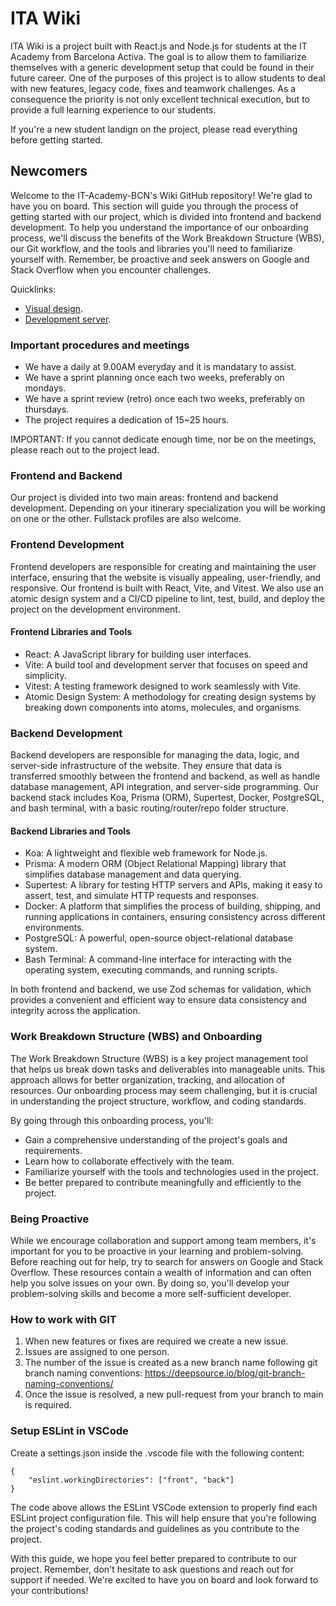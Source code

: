# ITA Wiki


ITA Wiki is a project built with React.js and Node.js for students at the IT Academy from Barcelona Activa. The goal is to allow them to familiarize themselves with a generic development setup that could be found in their future career. One of the purposes of this project is to allow students to deal with new features, legacy code, fixes and teamwork challenges. As a consequence the priority is not only excellent technical execution, but to provide a full learning experience to our students.

If you're a new student landign on the project, please read everything before getting started.

## Newcomers

Welcome to the IT-Academy-BCN's Wiki GitHub repository! We're glad to have you on board. This section will guide you through the process of getting started with our project, which is divided into frontend and backend development. To help you understand the importance of our onboarding process, we'll discuss the benefits of the Work Breakdown Structure (WBS), our Git workflow, and the tools and libraries you'll need to familiarize yourself with. Remember, be proactive and seek answers on Google and Stack Overflow when you encounter challenges.

Quicklinks:

- <a href="https://www.figma.com/file/ScWpDKxEB3wEGbztXMSJO3/MVP-Wiki-IT-Academy">Visual design</a>.
- <a href="https://dev.itadirectory.eurecatacademy.org/">Development server</a>.

### Important procedures and meetings

- We have a daily at 9.00AM everyday and it is mandatary to assist.
- We have a sprint planning once each two weeks, preferably on mondays.
- We have a sprint review (retro) once each two weeks, preferably on thursdays.
- The project requires a dedication of 15~25 hours.

IMPORTANT: If you cannot dedicate enough time, nor be on the meetings, please reach out to the project lead.

### Frontend and Backend

Our project is divided into two main areas: frontend and backend development. Depending on your itinerary specialization you will be working on one or the other. Fullstack profiles are also welcome.

### Frontend Development

Frontend developers are responsible for creating and maintaining the user interface, ensuring that the website is visually appealing, user-friendly, and responsive. Our frontend is built with React, Vite, and Vitest. We also use an atomic design system and a CI/CD pipeline to lint, test, build, and deploy the project on the development environment.

#### Frontend Libraries and Tools
* React: A JavaScript library for building user interfaces.
* Vite: A build tool and development server that focuses on speed and simplicity.
* Vitest: A testing framework designed to work seamlessly with Vite.
* Atomic Design System: A methodology for creating design systems by breaking down components into atoms, molecules, and organisms.

### Backend Development
Backend developers are responsible for managing the data, logic, and server-side infrastructure of the website. They ensure that data is transferred smoothly between the frontend and backend, as well as handle database management, API integration, and server-side programming. Our backend stack includes Koa, Prisma (ORM), Supertest, Docker, PostgreSQL, and bash terminal, with a basic routing/router/repo folder structure.

#### Backend Libraries and Tools
* Koa: A lightweight and flexible web framework for Node.js.
* Prisma: A modern ORM (Object Relational Mapping) library that simplifies database management and data querying.
* Supertest: A library for testing HTTP servers and APIs, making it easy to assert, test, and simulate HTTP requests and responses.
* Docker: A platform that simplifies the process of building, shipping, and running applications in containers, ensuring consistency across different environments.
* PostgreSQL: A powerful, open-source object-relational database system.
* Bash Terminal: A command-line interface for interacting with the operating system, executing commands, and running scripts.
  
In both frontend and backend, we use Zod schemas for validation, which provides a convenient and efficient way to ensure data consistency and integrity across the application.

### Work Breakdown Structure (WBS) and Onboarding
The Work Breakdown Structure (WBS) is a key project management tool that helps us break down tasks and deliverables into manageable units. This approach allows for better organization, tracking, and allocation of resources. Our onboarding process may seem challenging, but it is crucial in understanding the project structure, workflow, and coding standards.

By going through this onboarding process, you'll:

- Gain a comprehensive understanding of the project's goals and requirements.
- Learn how to collaborate effectively with the team.
- Familiarize yourself with the tools and technologies used in the project.
- Be better prepared to contribute meaningfully and efficiently to the project.

### Being Proactive
While we encourage collaboration and support among team members, it's important for you to be proactive in your learning and problem-solving. Before reaching out for help, try to search for answers on Google and Stack Overflow. These resources contain a wealth of information and can often help you solve issues on your own. By doing so, you'll develop your problem-solving skills and become a more self-sufficient developer.


### How to work with GIT

1. When new features or fixes are required we create a new issue.
2. Issues are assigned to one person.
3. The number of the issue is created as a new branch name following git branch naming conventions: https://deepsource.io/blog/git-branch-naming-conventions/
4. Once the issue is resolved, a new pull-request from your branch to main is required.

### Setup ESLint in VSCode
Create a settings.json inside the .vscode file with the following content:
```
{
    "eslint.workingDirectories": ["front", "back"]
}
```
The code above allows the ESLint VSCode extension to properly find each ESLint project configuration file. This will help ensure that you're following the project's coding standards and guidelines as you contribute to the project.

With this guide, we hope you feel better prepared to contribute to our project. Remember, don't hesitate to ask questions and reach out for support if needed. We're excited to have you on board and look forward to your contributions!
